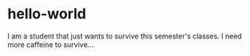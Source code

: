 # hello-world

I am a student that just wants to survive this semester's classes. 
I need more caffeine to survive...
